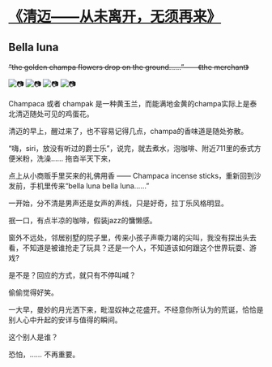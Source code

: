 # [《清迈——从未离开，无须再来》](https://github.com/raffello/raffello.github.io)

## Bella luna

~~“the golden champa flowers drop on the ground……”——《the merchant》~~

![📷](https://user-images.githubusercontent.com/63034623/78499265-382abc00-7782-11ea-9f11-c7efa6f60578.jpg)
![📷](https://user-images.githubusercontent.com/63034623/78499271-3e209d00-7782-11ea-8838-c3e9b55f0e43.jpg)
![📷](https://user-images.githubusercontent.com/63034623/78499268-3b25ac80-7782-11ea-8e3b-d97e41cb6a05.JPG)
![📷](https://user-images.githubusercontent.com/63034623/78499274-424cba80-7782-11ea-8f86-77e20e8e9376.PNG)

Champaca 或者 champak 是一种黄玉兰，而能满地金黄的champa实际上是泰
北清迈随处可见的鸡蛋花。

清迈的早上，醒过来了，也不容易记得几点，champa的香味道是随处弥散。

“嗨，siri，放没有听过的爵士乐”，说完，就去煮水，泡咖啡、附近711里的泰式方便米粉，洗澡……  拖沓半天下来，

点上从小商贩手里买来的礼佛用香 —— Champaca incense sticks，重新回到沙发前，手机里传来“bella luna bella luna……”

一开始，分不清是男声还是女声的声线，只是好奇，拉丁乐风格明显。

抿一口，有点半凉的咖啡，假装jazz的慵懒感。

窗外不远处，邻居别墅的院子里，传来小孩子声嘶力竭的尖叫，我没有探出头去看，不知道是被谁抢走了玩具？还是一个人，不知道该如何跟这个世界玩耍、游戏?

是不是？回应的方式，就只有不停叫喊？

偷偷觉得好笑。

一大早，曼妙的月光洒下来，毗湿奴神之花盛开。不经意你所认为的荒诞，恰恰是别人心中升起的安详与值得的瞬间。

这个别人是谁？

恐怕，…… 不再重要。
